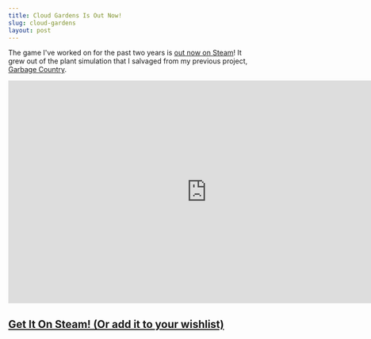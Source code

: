 ```yaml
---
title: Cloud Gardens Is Out Now!
slug: cloud-gardens
layout: post
---
```


The game I've worked on for the past two years is [out now on Steam](https://store.steampowered.com/app/1372320/Cloud_Gardens/)! It grew out of the plant simulation that I salvaged from my previous project, [Garbage Country](/2019/01/garbage-country-logbook). 

<iframe width="800" height="450" src="https://www.youtube.com/embed/I_Ehz0GVFfM" frameborder="0" allow="accelerometer; autoplay; clipboard-write; encrypted-media; gyroscope; picture-in-picture" allowfullscreen></iframe>

## [Get It On Steam! (Or add it to your wishlist)](https://store.steampowered.com/app/1372320/Cloud_Gardens/)

